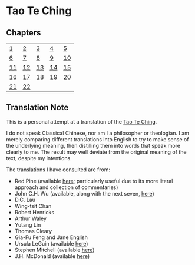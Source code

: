 # Tao Te Ching

## Chapters

||||||
|-|-|-|-|-|
|[ 1](01.md)|[ 2](02.md)|[ 3](03.md)|[ 4](04.md)|[ 5](05.md)|
|[ 6](06.md)|[ 7](07.md)|[ 8](08.md)|[ 9](09.md)|[10](10.md)|
|[11](01.md)|[12](02.md)|[13](03.md)|[14](04.md)|[15](05.md)|
|[16](06.md)|[17](07.md)|[18](08.md)|[19](09.md)|[20](20.md)|
|[21](21.md)|[22](22.md)|


## Translation Note

This is a personal attempt at a translation of the [Tao Te Ching](https://en.wikipedia.org/wiki/Tao_Te_Ching).

I do not speak Classical Chinese, nor am I a philosopher or theologian.
I am merely comparing different translations into English
to try to make sense of the underlying meaning,
then distilling them into words that speak more clearly to me.
The result may well deviate from the original meaning of the text,
despite my intentions.

The translations I have consulted are from:

- Red Pine (available [here](https://terebess.hu/english/tao/Taoteching_withCommentaries.pdf); particularly useful due to its more literal approach and collection of commentaries)
- John C.H. Wu (available, along with the next seven, [here](https://www.bu.edu/religion/files/pdf/Tao_Teh_Ching_Translations.pdf))
- D.C. Lau
- Wing-tsit Chan
- Robert Henricks
- Arthur Waley
- Yutang Lin
- Thomas Cleary
- Gia-Fu Feng and Jane English
- Ursula LeGuin (available [here](http://www.sfhunyuan.com/images/TAO_TE_CHING_-_LE_GUIN_edition.pdf))
- Stephen Mitchell (available [here](https://cpb-us-w2.wpmucdn.com/u.osu.edu/dist/5/25851/files/2016/02/taoteching-Stephen-Mitchell-translation-v9deoq.pdf))
- J.H. McDonald (available [here](https://www.unl.edu/prodmgr/NRT/Tao%20Te%20Ching%20-%20trans.%20by%20J.H..%20McDonald.pdf))
